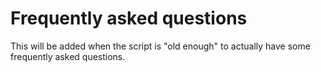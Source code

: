# Frequently asked questions

This will be added when the script is "old enough" to actually have some frequently asked questions.
